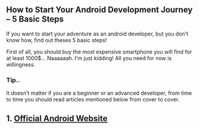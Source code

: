 ## How to Start Your Android Development Journey – 5 Basic Steps

If you want to start your adventure as an android developer, but you don’t know how, find out theses 5 basic steps!


First of all, you should buy the most expensive smartphone you will find for at least 1000$… Naaaaaah. I’m just kidding! All you need for now is willingness.

### Tip..
It doesn’t matter if you are a beginner or an advanced developer, from time to time you should read articles mentioned below from cover to cover.
## 1. [Official Android Website](https://developer.android.com/) 
